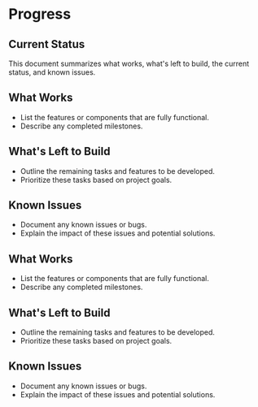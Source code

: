 # Progress

## Current Status

This document summarizes what works, what's left to build, the current status, and known issues.

## What Works

- List the features or components that are fully functional.
- Describe any completed milestones.

## What's Left to Build

- Outline the remaining tasks and features to be developed.
- Prioritize these tasks based on project goals.

## Known Issues

- Document any known issues or bugs.
- Explain the impact of these issues and potential solutions.

## What Works
- List the features or components that are fully functional.
- Describe any completed milestones.

## What's Left to Build
- Outline the remaining tasks and features to be developed.
- Prioritize these tasks based on project goals.

## Known Issues
- Document any known issues or bugs.
- Explain the impact of these issues and potential solutions.

